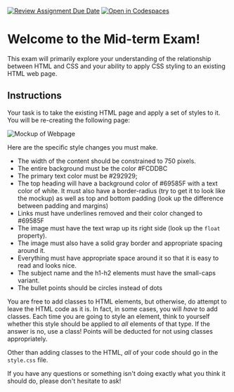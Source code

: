 [![Review Assignment Due Date](https://classroom.github.com/assets/deadline-readme-button-24ddc0f5d75046c5622901739e7c5dd533143b0c8e959d652212380cedb1ea36.svg)](https://classroom.github.com/a/pQF9Im3P)
[![Open in Codespaces](https://classroom.github.com/assets/launch-codespace-7f7980b617ed060a017424585567c406b6ee15c891e84e1186181d67ecf80aa0.svg)](https://classroom.github.com/open-in-codespaces?assignment_repo_id=14084838)
# Welcome to the Mid-term Exam!

This exam will primarily explore your understanding of the relationship between HTML and CSS and your ability to apply CSS styling to an existing HTML web page.

## Instructions

Your task is to take the existing HTML page and apply a set of styles to it. You will be re-creating the following page:

![Mockup of Webpage](assets/.png)

Here are the specific style changes you must make.

* The width of the content should be constrained to 750 pixels.
* The entire background must be the color #FCDDBC
* The primary text color must be #292929;
* The top heading will have a background color of #69585F with a text color of white. It must also have a border-radius (try to get it to look like the mockup) as well as top and bottom padding (look up the difference between padding and margins)
* Links must have underlines removed and their color changed to #69585F
* The image must have the text wrap up its right side (look up the `float` property).
* The image must also have a solid gray border and appropriate spacing around it.
* Everything must have appropriate space around it so that it is easy to read and looks nice.
* The subject name and the h1-h2 elements must have the small-caps variant.
* The bullet points should be circles instead of dots

You are free to add classes to HTML elements, but otherwise, do attempt to leave the HTML code as it is. In fact, in some cases, you will _have_ to add classes. Each time you are going to style an element, think to yourself whether this style should be applied to _all_ elements of that type. If the answer is no, use a class! Points will be deducted for not using classes appropriately.

Other than adding classes to the HTML, _all_ of your code should go in the `style.css` file.

If you have any questions or something isn't doing exactly what you think it should do, please don't hesitate to ask!
